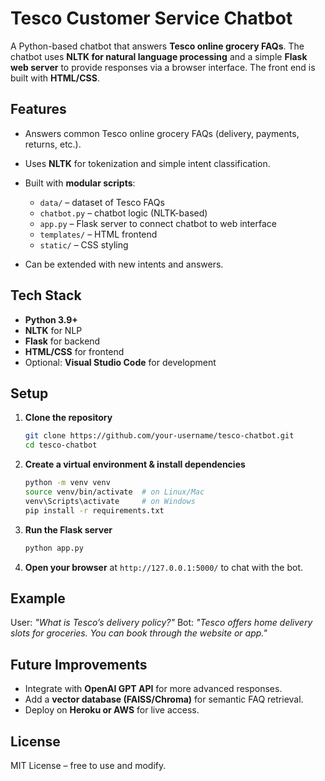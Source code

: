 # Tesco Customer Service Chatbot

A Python-based chatbot that answers **Tesco online grocery FAQs**. The chatbot uses **NLTK for natural language processing** and a simple **Flask web server** to provide responses via a browser interface. The front end is built with **HTML/CSS**.

## Features

* Answers common Tesco online grocery FAQs (delivery, payments, returns, etc.).
* Uses **NLTK** for tokenization and simple intent classification.
* Built with **modular scripts**:

  * `data/` – dataset of Tesco FAQs
  * `chatbot.py` – chatbot logic (NLTK-based)
  * `app.py` – Flask server to connect chatbot to web interface
  * `templates/` – HTML frontend
  * `static/` – CSS styling
* Can be extended with new intents and answers.

## Tech Stack

* **Python 3.9+**
* **NLTK** for NLP
* **Flask** for backend
* **HTML/CSS** for frontend
* Optional: **Visual Studio Code** for development

## Setup

1. **Clone the repository**

   ```bash
   git clone https://github.com/your-username/tesco-chatbot.git
   cd tesco-chatbot
   ```

2. **Create a virtual environment & install dependencies**

   ```bash
   python -m venv venv
   source venv/bin/activate  # on Linux/Mac
   venv\Scripts\activate     # on Windows
   pip install -r requirements.txt
   ```

3. **Run the Flask server**

   ```bash
   python app.py
   ```

4. **Open your browser** at `http://127.0.0.1:5000/` to chat with the bot.

## Example

User: *"What is Tesco’s delivery policy?"*
Bot: *"Tesco offers home delivery slots for groceries. You can book through the website or app."*

## Future Improvements

* Integrate with **OpenAI GPT API** for more advanced responses.
* Add a **vector database (FAISS/Chroma)** for semantic FAQ retrieval.
* Deploy on **Heroku or AWS** for live access.

## License

MIT License – free to use and modify.
